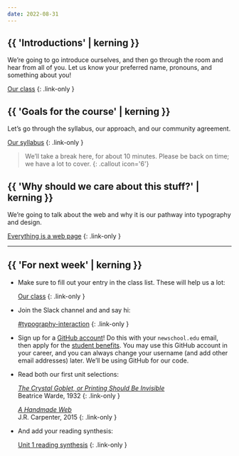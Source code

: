 ```yaml
---
date: 2022-08-31
---
```




## {{ 'Introductions' | kerning }}

We’re going to go introduce ourselves, and then go through the room and hear from all of you. Let us know your preferred name, pronouns, and something about you!

[Our class](https://docs.google.com/document/d/1H3sKLCCZWFoUFSd7qMVYmEc7z4ocbUgtEjCwtCUtyPk/)
{: .link-only }



## {{ 'Goals for the course' | kerning }}

Let’s go through the syllabus, our approach, and our community agreement.

[Our syllabus](/syllabus)
{: .link-only }



> We’ll take a break here, for about 10 minutes. Please be back on time; we have a lot to cover.
{: .callout icon='6'}



## {{ 'Why should we care about this stuff?' | kerning }}

We’re going to talk about the web and why it is our pathway into typography and design.

[Everything is a web page](/topic/everything)
{: .link-only }




------------



## {{ 'For next week' | kerning }}

* Make sure to fill out your entry in the class list. These will help us a lot:

	[Our class](https://docs.google.com/document/d/1H3sKLCCZWFoUFSd7qMVYmEc7z4ocbUgtEjCwtCUtyPk/)
	{: .link-only }

* Join the Slack channel and and say hi:

	[#typography-interaction](https://mpscd.slack.com/archives/C03UR0J71U5)
	{: .link-only }

* Sign up for a [GitHub account](https://github.com/signup)! Do this with your `newschool.edu` email, then apply for the [student benefits](https://education.github.com/discount_requests/student_application).
You may use this GitHub account in your career, and you can always change your username (and add other email addresses) later. We’ll be using GitHub for our code.

* Read both our first unit selections:

	[*The Crystal Goblet, or Printing Should Be Invisible*](https://readings.design/PDF/The%20Crystal%20Goblet.pdf) \
	Beatrice Warde, 1932
	{: .link-only }

	[*A Handmade Web*](http://luckysoap.com/statements/handmadeweb.html) \
	J.R. Carpenter, 2015
	{: .link-only }

* And add your reading synthesis:

	[Unit 1 reading synthesis](https://docs.google.com/document/d/1Ou6_7WA69U1B1L4IMU6TCj2Rz4dQsFUJbfvBxlmgPbA/)
	{: .link-only }
